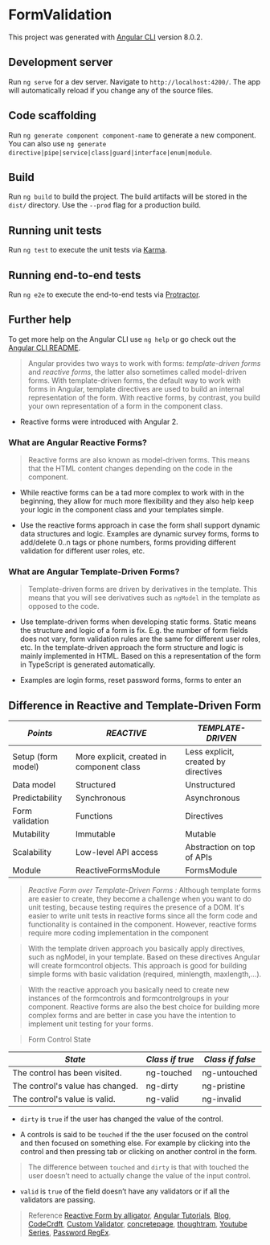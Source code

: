 # FormValidation

This project was generated with [Angular CLI](https://github.com/angular/angular-cli) version 8.0.2.

## Development server

Run `ng serve` for a dev server. Navigate to `http://localhost:4200/`. The app will automatically reload if you change any of the source files.

## Code scaffolding

Run `ng generate component component-name` to generate a new component. You can also use `ng generate directive|pipe|service|class|guard|interface|enum|module`.

## Build

Run `ng build` to build the project. The build artifacts will be stored in the `dist/` directory. Use the `--prod` flag for a production build.

## Running unit tests

Run `ng test` to execute the unit tests via [Karma](https://karma-runner.github.io).

## Running end-to-end tests

Run `ng e2e` to execute the end-to-end tests via [Protractor](http://www.protractortest.org/).

## Further help

To get more help on the Angular CLI use `ng help` or go check out the [Angular CLI README](https://github.com/angular/angular-cli/blob/master/README.md).


> Angular provides two ways to work with forms: *template-driven forms* and *reactive forms*, the latter also sometimes called model-driven forms. With template-driven forms, the default way to work with forms in Angular, template directives are used to build an internal representation of the form. With reactive forms, by contrast, you build your own representation of a form in the component class.

* Reactive forms were introduced with Angular 2.

### What are Angular Reactive Forms?
>Reactive forms are also known as model-driven forms. This means that the HTML content changes depending on the code in the component.

* While reactive forms can be a tad more complex to work with in the beginning, they allow for much more flexibility and they also help keep your logic in the component class and your templates simple.

* Use the reactive forms approach in case the form shall support dynamic data structures and logic. Examples are dynamic survey forms, forms to add/delete 0..n tags or phone numbers, forms providing different validation for different user roles, etc.


### What are Angular Template-Driven Forms?
>Template-driven forms are driven by derivatives in the template. This means that you will see derivatives such as `ngModel` in the template as opposed to the code. 

* Use template-driven forms when developing static forms. Static means the structure and logic of a form is fix. E.g. the number of form fields does not vary, form validation rules are the same for different user roles, etc. In the template-driven approach the form structure and logic is mainly implemented in HTML. Based on this a representation of the form in TypeScript is generated automatically.

* Examples are login forms, reset password forms, forms to enter an

## Difference in Reactive and Template-Driven Form

| *Points*            | *REACTIVE*                                 | *TEMPLATE-DRIVEN*                     |
|--------------------|-------------------------------------------|--------------------------------------|
| Setup (form model) | More explicit, created in component class | Less explicit, created by directives |
| Data model         | Structured                                | Unstructured                         |
| Predictability     | Synchronous                               | Asynchronous                         |
| Form validation    | Functions                                 | Directives                           |
| Mutability         | Immutable                                 | Mutable                              |
| Scalability        | Low-level API access                      | Abstraction on top of APIs  
| Module | ReactiveFormsModule | FormsModule

> *Reactive Form over Template-Driven Forms :* Although template forms are easier to create, they become a challenge when you want to do unit testing, because testing requires the presence of a DOM. It's easier to write unit tests in reactive forms since all the form code and functionality is contained in the component. However, reactive forms require more coding implementation in the component

> With the template driven approach you basically apply directives, such as ngModel, in your template. Based on these directives Angular will create formcontrol objects. This approach is good for building simple forms with basic validation (required, minlength, maxlength,...).

> With the reactive approach you basically need to create new instances of the formcontrols and formcontrolgroups in your component. Reactive forms are also the best choice for building more complex forms and are better in case you have the intention to implement unit testing for your forms.

> Form Control State

| *State*                            | *Class if true* | *Class if false* |
|----------------------------------|---------------|----------------|
| The control has been visited.    | ng-touched    | ng-untouched   |
| The control's value has changed. | ng-dirty      | ng-pristine    |
| The control's value is valid.    | ng-valid      | ng-invalid     |

* `dirty` is `true` if the user has changed the value of the control.

* A controls is said to be `touched` if the the user focused on the control and then focused on something else. For example by clicking into the control and then pressing tab or clicking on another control in the form.

> The difference between `touched` and `dirty` is that with touched the user doesn’t need to actually change the value of the input control.

* `valid` is `true` of the field doesn’t have any validators or if all the validators are passing.

> Reference [Reactive Form by alligator](https://alligator.io/angular/reactive-forms-introduction/), [Angular Tutorials](https://angular.io/guide/reactive-forms), [Blog](https://www.ryadel.com/en/angular-forms-template-driven-model-driven-reactive-pros-cons-tutorial-guide/), [CodeCrdft](https://codecraft.tv/courses/angular/forms/model-driven-validation/), [Custom Validator](https://dzone.com/articles/how-to-create-custom-validators-in-angular), [concretepage](https://www.concretepage.com/angular-2/angular-2-4-minlength-and-maxlength-validation-example), [thoughtram](https://blog.thoughtram.io/angular/2016/03/14/custom-validators-in-angular-2.html), [Youtube Series](https://www.youtube.com/watch?v=V8GVKAVkTVc&list=PL6n9fhu94yhXwcl3a6rIfAI7QmGYIkfK5&index=19), [Password RegEx](https://www.the-art-of-web.com/javascript/validate-password/).